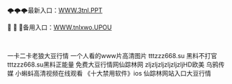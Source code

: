<p>
	🌩🌩🌩最新入口：<a href="http://www.baidu.com/link?url=6MA2SWnO3Raqke39an_0PUxosM6ZrUGzi1BN9tNnlPW&wd">WWW.3tnl.PPT</a> 
	<p>
		👴
👴
👴备用入口：<a href="http://www.baidu.com/link?url=6MA2SWnO3Raqke39an_0PUxosM6ZrUGzi1BN9tNnlPW&wd">WWW.tnlxwo.UPOU</a> 
	</p>
	<p>
		<br />
	</p>
	<p>
		一卡二卡老狼大豆行情
一个人看的www片高清图片
tttzzz668.su 黑料不打官
tttzzz668.su黑料正能量
免费大豆行情网仙踪林网
zljzljzljzljzljzljHD欧美
乌鸦传媒
小蝌蚪高清视频在线观看
《十大禁用软件》ios
仙踪林网站入口大豆行情
	</p>
